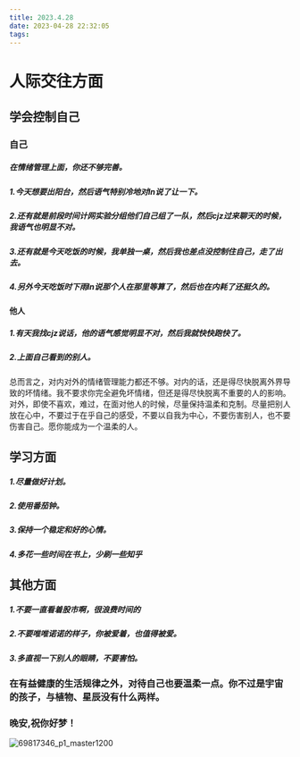 ```yaml
---
title: 2023.4.28
date: 2023-04-28 22:32:05
tags:
---
```

# 人际交往方面

## 学会控制自己

### 自己

##### 在情绪管理上面，你还不够完善。

##### 1.今天想要出阳台，然后语气特别冷地对ln说了让一下。

##### 2.还有就是前段时间计网实验分组他们自己组了一队，然后cjz过来聊天的时候，我语气也明显不对。

##### 3.还有就是今天吃饭的时候，我单独一桌，然后我也差点没控制住自己，走了出去。

##### 4.另外今天吃饭时下雨ln说那个人在那里等算了，然后也在内耗了还挺久的。

#### 他人

##### 1.有天我找cjz说话，他的语气感觉明显不对，然后我就快快跑快了。

##### 2.上面自己看到的别人。

总而言之，对内对外的情绪管理能力都还不够。对内的话，还是得尽快脱离外界导致的坏情绪。我不要求你完全避免坏情绪，但还是得尽快脱离不重要的人的影响。对外，即使不喜欢，难过，在面对他人的时候，尽量保持温柔和克制。尽量把别人放在心中，不要过于在乎自己的感受，不要以自我为中心，不要伤害别人，也不要伤害自己。愿你能成为一个温柔的人。

## 学习方面

##### 1.尽量做好计划。

##### 2.使用番茄钟。

##### 3.保持一个稳定和好的心情。

##### 4.多花一些时间在书上，少刷一些知乎



## 其他方面

##### 1.不要一直看着股市啊，很浪费时间的

##### 2.不要唯唯诺诺的样子，你被爱着，也值得被爱。

##### 3.多直视一下别人的眼睛，不要害怕。





### 在有益健康的生活规律之外，对待自己也要温柔一点。你不过是宇宙的孩子，与植物、星辰没有什么两样。

### 晚安,祝你好梦！

![69817346_p1_master1200](E:\study\hexo\blog\source\picture\69817346_p1_master1200.jpg)
